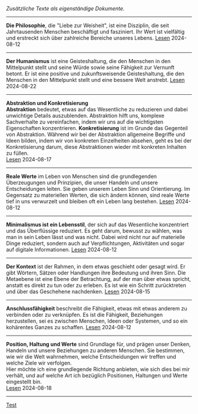 *Zusätzliche Texte als eigenständige Dokumente.*


   
----

**Die Philosophie**, die "Liebe zur Weisheit", ist eine Disziplin, die seit Jahrtausenden Menschen beschäftigt und fasziniert. Ihr Wert ist vielfältig und erstreckt sich über zahlreiche Bereiche unseres Lebens. [Lesen](./philosophie-und-mensch/) 2024-08-12

----

**Der Humanismus** ist eine Geisteshaltung, die den Menschen in den Mittelpunkt stellt und seine Würde sowie seine Fähigkeit zur Vernunft betont. Er ist eine positive und zukunftsweisende Geisteshaltung, die den Menschen in den Mittelpunkt stellt und eine bessere Welt anstrebt. [Lesen](./der-humanismus-als-weltbild/) 2024-08-22

----

**Abstraktion und Konkretisierung**   
**Abstraktion** bedeutet, etwas auf das Wesentliche zu reduzieren und dabei unwichtige Details auszublenden. Abstraktion hilft uns, komplexe Sachverhalte zu vereinfachen, indem wir uns auf die wichtigsten Eigenschaften konzentrieren. **Konkretisierung** ist im Grunde das Gegenteil von Abstraktion. Während wir bei der Abstraktion allgemeine Begriffe und Ideen bilden, indem wir von konkreten Einzelheiten absehen, geht es bei der Konkretisierung darum, diese Abstraktionen wieder mit konkreten Inhalten zu füllen.    
[Lesen](./abstraktion-und-konkretisierung/)   2024-08-17

----

**Reale Werte** im Leben von Menschen sind die grundlegenden Überzeugungen und Prinzipien, die unser Handeln und unsere Entscheidungen leiten. Sie geben unserem Leben Sinn und Orientierung. Im Gegensatz zu materiellen Werten, die sich ändern können, sind reale Werte tief in uns verwurzelt und bleiben oft ein Leben lang bestehen. [Lesen](./was-sind-reale-werte-2024/) 2024-08-12

----

**Minimalismus ist ein Lebensstil**, der sich auf das Wesentliche konzentriert und das Überflüssige reduziert. Es geht darum, bewusst zu wählen, was man in sein Leben lässt und was nicht. Dabei wird nicht nur auf materielle Dinge reduziert, sondern auch auf Verpflichtungen, Aktivitäten und sogar auf digitale Informationen. [Lesen](./minimalismus-suffizienz-subsistenz/) 2024-08-12

----

**Der Kontext** ist der Rahmen, in dem etwas geschieht oder gesagt wird. Er gibt Wörtern, Sätzen oder Handlungen ihre Bedeutung und ihren Sinn. Die Metaebene ist eine Ebene der Betrachtung, auf der man über etwas spricht, anstatt es direkt zu tun oder zu erleben. Es ist wie ein Schritt zurücktreten und über das Geschehene nachdenken.  [Lesen](./kontext-und-metaebene/) 2024-08-15

----

**Anschlussfähigkeit** beschreibt die Fähigkeit, etwas mit etwas anderem zu verbinden oder zu verknüpfen. Es ist die Fähigkeit, Beziehungen herzustellen, sei es zwischen Menschen, Ideen oder Systemen, und so ein kohärentes Ganzes zu schaffen. [Lesen](./anschluss-und-anschlussfaehigkeit/) 2024-08-12

----

**Position, Haltung und Werte** sind Grundlage für, und prägen unser Denken, Handeln und unsere Beziehungen zu anderen Menschen. Sie bestimmen, wie wir die Welt wahrnehmen, welche Entscheidungen wir treffen und welche Ziele wir verfolgen.   
Hier möchte ich eine grundlegende Richtung anbieten, wie sich dies bei mir verhält, und auf welche Art ich bezüglich Positionen, Haltungen und Werte eingestellt bin.    
[Lesen](./werte-haltung-position-des-autors/) 2024-08-18

----


[Test](./test/)
